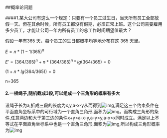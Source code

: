 ##概率论问题

####1.某大公司有这么一个规定：只要有一个员工过生日，当天所有员工全部放假一天。但在其余时候，所有员工都没有假期，必须正常上班。这个公司需要雇用多少员工，才能让公司一年内所有员工的总工作时间期望值最大？

假设一年有365 天，每个员工的生日都概率均等地分布在这 365 天里。

$E=n * (1-1/365)^n$

$E'=(364/365)^n + n*(364/365)^n*lg(364/365) =0$

$(1+n*lg(364/365))=0$

n=365

#### 2.一根绳子,随机截成3段,可以组成一个三角形的概率有多大

设绳子长为a,折成三段的长度为x,y,a-x-y从而得到![img](https://uploadfiles.nowcoder.com/images/20190315/311436_1552619963669_064E526A1DA18550FFB74E4784F64063),满足这三个约束条件在平面直角坐标系中的可行域为一个直角三角形,面积为![img](https://uploadfiles.nowcoder.com/images/20190315/311436_1552619943001_8A48005923F53BEF73810EE96C8BAD55)。而构成三角形的条件,任意两边和大于第三边的条件x+y>a-x-y,a-y>y,a-x>x同时成立。满足以上不等式在平面直角坐标系中也是一个直角三角形,面积为![img](https://uploadfiles.nowcoder.com/images/20190315/311436_1552619917275_8618A0DDC281681A765A13B5B312BC65),所以构成三角形概率为![img](https://uploadfiles.nowcoder.com/images/20190315/311436_1552619894762_ADC5BAECF47FE96BB75189644F13DAD1)

